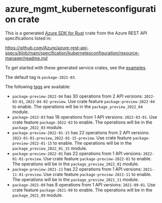 # azure_mgmt_kubernetesconfiguration crate

This is a generated [Azure SDK for Rust](https://github.com/Azure/azure-sdk-for-rust) crate from the Azure REST API specifications listed in:

https://github.com/Azure/azure-rest-api-specs/blob/main/specification/kubernetesconfiguration/resource-manager/readme.md

To get started with these generated service crates, see the [examples](https://github.com/Azure/azure-sdk-for-rust/blob/main/services/README.md#examples).

The default tag is `package-2022-03`.

The following [tags](https://github.com/Azure/azure-sdk-for-rust/blob/main/services/tags.md) are available:

- `package-preview-2022-04` has 30 operations from 2 API versions: `2022-03-01`, `2022-04-02-preview`. Use crate feature `package-preview-2022-04` to enable. The operations will be in the `package_preview_2022_04` module.
- `package-2022-03` has 18 operations from 1 API versions: `2022-03-01`. Use crate feature `package-2022-03` to enable. The operations will be in the `package_2022_03` module.
- `package-preview-2022-01-15` has 22 operations from 2 API versions: `2022-01-01-preview`, `2022-01-15-preview`. Use crate feature `package-preview-2022-01-15` to enable. The operations will be in the `package_preview_2022_01_15` module.
- `package-preview-2022-01` has 22 operations from 1 API versions: `2022-01-01-preview`. Use crate feature `package-preview-2022-01` to enable. The operations will be in the `package_preview_2022_01` module.
- `package-preview-2021-11` has 22 operations from 1 API versions: `2021-11-01-preview`. Use crate feature `package-preview-2021-11` to enable. The operations will be in the `package_preview_2021_11` module.
- `package-2021-09` has 8 operations from 1 API versions: `2021-09-01`. Use crate feature `package-2021-09` to enable. The operations will be in the `package_2021_09` module.